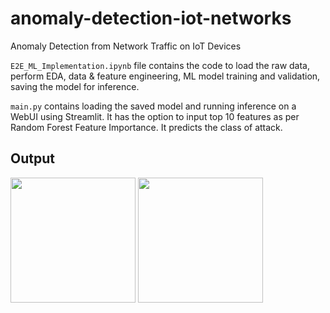 # anomaly-detection-iot-networks
Anomaly Detection from Network Traffic on IoT Devices

`E2E_ML_Implementation.ipynb` file contains the code to load the raw data, perform EDA, data & feature engineering, ML model training and validation, saving the model for inference.

`main.py` contains loading the saved model and running inference on a WebUI using Streamlit. It has the option to input top 10 features as per Random Forest Feature Importance. It predicts the class of attack.

## Output
<img src="https://github.com/gdevakumar/anomaly-detection-iot-networks/assets/37027138/320a8538-37ee-4449-b0b5-5abc342eac09" height="200">

<img src="https://github.com/gdevakumar/anomaly-detection-iot-networks/assets/37027138/4584d368-b71e-413f-91ca-6b5b1d46d8e9" height="200">


